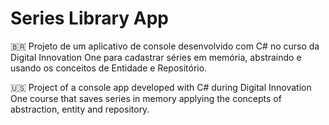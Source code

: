 # Series Library App

:brazil: Projeto de um aplicativo de console desenvolvido com C# no curso da Digital Innovation One para cadastrar séries em memória, abstraindo e usando os conceitos de Entidade e Repositório.  

:us: Project of a console app developed with C# during Digital Innovation One course that saves series in memory applying the concepts of abstraction, entity and repository.
